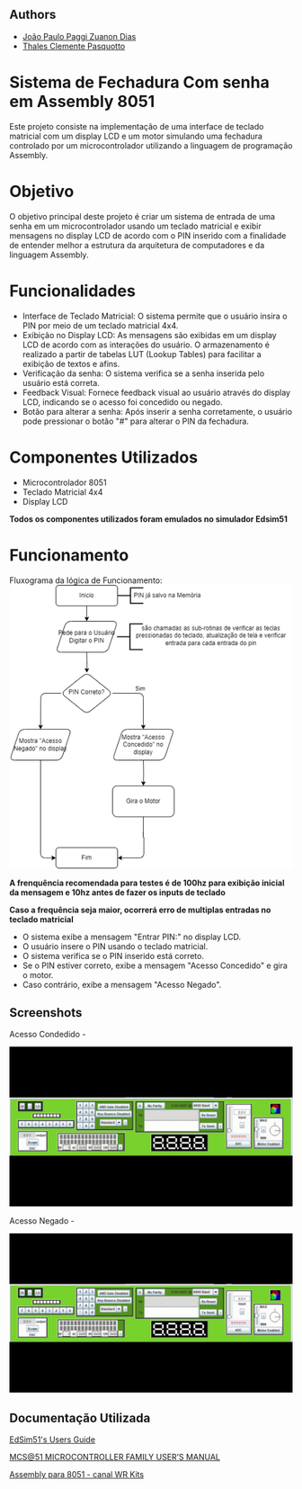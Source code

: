 
## Authors

- [João Paulo Paggi Zuanon Dias](https://github.com/nullifidianz)
- [Thales Clemente Pasquotto](https://github.com/thaleeews)

# Sistema de Fechadura Com senha em Assembly 8051

Este projeto consiste na implementação de uma interface de teclado matricial com um display LCD e um motor simulando uma fechadura controlado por um microcontrolador utilizando a linguagem de programação Assembly.

# Objetivo
O objetivo principal deste projeto é criar um sistema de entrada de uma senha em um microcontrolador usando um teclado matricial e exibir mensagens no display LCD de acordo com o PIN inserido com a finalidade de entender melhor a estrutura da arquitetura de computadores e da linguagem Assembly.

# Funcionalidades
- Interface de Teclado Matricial: O sistema permite que o usuário insira o PIN por meio de um teclado matricial 4x4.
- Exibição no Display LCD: As mensagens são exibidas em um display LCD de acordo com as interações do usuário. O armazenamento é realizado a partir de tabelas LUT (Lookup Tables) para facilitar a exibição de textos e afins.
- Verificação da senha: O sistema verifica se a senha inserida pelo usuário está correta.
- Feedback Visual: Fornece feedback visual ao usuário através do display LCD, indicando se o acesso foi concedido ou negado.
- Botão para alterar a senha: Após inserir a senha corretamente, o usuário pode pressionar o botão "#" para alterar o PIN da fechadura.
  
# Componentes Utilizados
- Microcontrolador 8051
- Teclado Matricial 4x4
- Display LCD

**Todos os componentes utilizados foram emulados no simulador Edsim51**


# Funcionamento

Fluxograma da lógica de Funcionamento:
![Fluxograma](https://github.com/nullifidianz/Fechadura-Assembly/blob/main/img/fluxograma.png)


**A frenquência recomendada para testes é de 100hz para exibição inicial da mensagem e 10hz antes de fazer os inputs de teclado**

**Caso a frequência seja maior, ocorrerá erro de multiplas entradas no teclado matricial**
- O sistema exibe a mensagem "Entrar PIN:" no display LCD.
- O usuário insere o PIN usando o teclado matricial.
- O sistema verifica se o PIN inserido está correto.
- Se o PIN estiver correto, exibe a mensagem "Acesso Concedido" e gira o motor.
- Caso contrário, exibe a mensagem "Acesso Negado".


## Screenshots
Acesso Condedido - 

![Gif acesso_concedido](https://github.com/nullifidianz/Fechadura-Assembly/blob/main/img/acesso_concedido.gif)

Acesso Negado - 

![Gif acesso_negado](https://github.com/nullifidianz/Fechadura-Assembly/blob/main/img/acesso_negado.gif)


## Documentação Utilizada

[EdSim51's Users Guide](http://edsim51.com/simInstructions.html)

[MCS@51 MICROCONTROLLER FAMILY USER’S MANUAL](https://web.mit.edu/6.115/www/document/8051.pdf)

[Assembly para 8051 - canal WR Kits](https://www.youtube.com/@canalwrkits)
